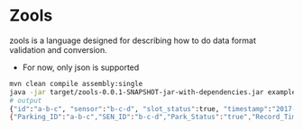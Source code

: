# Zools
zools is a language designed for describing how to do data format validation and conversion.


* For now, only json is supported


```bash
mvn clean compile assembly:single
java -jar target/zools-0.0.1-SNAPSHOT-jar-with-dependencies.jar example.zools example.json example.zools example.json
# output
{"id":"a-b-c", "sensor":"b-c-d", "slot_status":true, "timestamp":"2017-07-12T23:19:00.000"} # original content in example.json
{"Parking_ID":"a-b-c","SEN_ID":"b-c-d","Park_Status":"true","Record_Time":"2017-07-12T23:19:00.000"} # field names were renamed according to the rules described in example.zools

```

